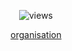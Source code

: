 <p align="center">                   
  <img src="https://count.getloli.com/get/@Nxyi?theme=rule34" alt="views" /><br>
</p>

<p align=center><a href = "https://github.com/orgs/Dark-Developments/repositories" style="text-align:center">organisation</a></p>
